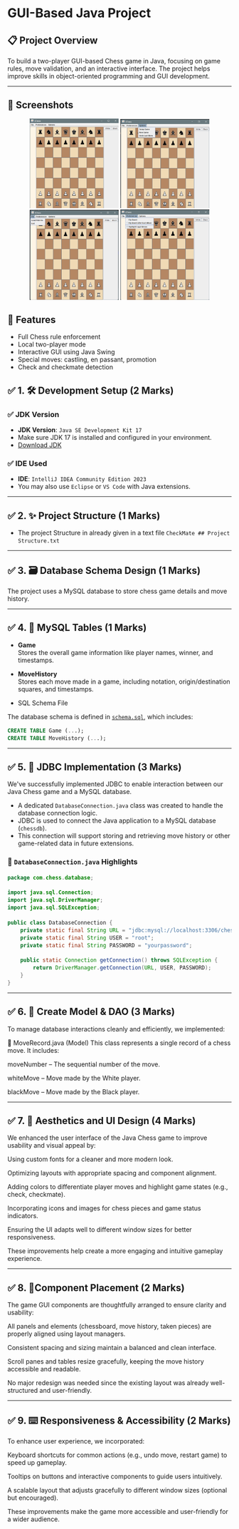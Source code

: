 # GUI-Based Java Project

## 📋 Project Overview       
To build a two-player GUI-based Chess game in Java, focusing on game rules, move validation, and an interactive interface. The project helps improve skills in object-oriented programming and GUI development.

---
## 📸 Screenshots
<p align="center">
  <img src="Screenshots/png1.png" width="200"/>
  <img src="Screenshots/png2.png" width="200"/>
  <br>
  <img src="Screenshots/png3.png" width="200"/>
  <img src="Screenshots/png4.png" width="200"/>
</p>

## 📌 Features
- Full Chess rule enforcement
- Local two-player mode
- Interactive GUI using Java Swing
- Special moves: castling, en passant, promotion
- Check and checkmate detection



## ✅ 1. 🛠️ Development Setup (2 Marks)

### ✅ JDK Version         
- **JDK Version**: `Java SE Development Kit 17`
- Make sure JDK 17 is installed and configured in your environment.
- [Download JDK](https://www.oracle.com/java/technologies/javase-downloads.html)

### ✅ IDE Used
- **IDE**: `IntelliJ IDEA Community Edition 2023`
- You may also use `Eclipse` or `VS Code` with Java extensions.
   
---

## ✅ 2. ✨ Project Structure       (1 Marks)
- The project Structure in already given in a text file `CheckMate ## Project Structure.txt`

---

## ✅ 3. 🗃️ Database Schema Design (1 Marks)
The project uses a MySQL database to store chess game details and move history.

---
 
## ✅ 4. 📂 MySQL Tables   (1 Marks)

- **Game**  
  Stores the overall game information like player names, winner, and timestamps.

- **MoveHistory**  
  Stores each move made in a game, including notation, origin/destination squares, and timestamps.
  
- SQL Schema File

The database schema is defined in [`schema.sql`](schema.sql), which includes:
 

```sql
CREATE TABLE Game (...);
CREATE TABLE MoveHistory (...);
```

---

 
## ✅ 5. 🌸 JDBC Implementation (3 Marks)

We've successfully implemented JDBC to enable interaction between our Java Chess game and a MySQL database.

- A dedicated `DatabaseConnection.java` class was created to handle the database connection logic.
- JDBC is used to connect the Java application to a MySQL database (`chessdb`).
- This connection will support storing and retrieving move history or other game-related data in future extensions.

### 📄 `DatabaseConnection.java` Highlights

```java
package com.chess.database;

import java.sql.Connection;
import java.sql.DriverManager;
import java.sql.SQLException;

public class DatabaseConnection {
    private static final String URL = "jdbc:mysql://localhost:3306/chessdb";
    private static final String USER = "root";
    private static final String PASSWORD = "yourpassword";

    public static Connection getConnection() throws SQLException {
        return DriverManager.getConnection(URL, USER, PASSWORD);
    }
}
```

---


## ✅ 6. 🎀 Create Model & DAO (3 Marks)
To manage database interactions cleanly and efficiently, we implemented:

🧩 MoveRecord.java (Model)
This class represents a single record of a chess move. It includes:

moveNumber – The sequential number of the move.

whiteMove – Move made by the White player.

blackMove – Move made by the Black player. 

---

## ✅ 7. 🎨 Aesthetics and UI Design (4 Marks)
We enhanced the user interface of the Java Chess game to improve usability and visual appeal by:

Using custom fonts for a cleaner and more modern look.

Optimizing layouts with appropriate spacing and component alignment.

Adding colors to differentiate player moves and highlight game states (e.g., check, checkmate).

Incorporating icons and images for chess pieces and game status indicators.

Ensuring the UI adapts well to different window sizes for better responsiveness.

These improvements help create a more engaging and intuitive gameplay experience.

---

## ✅ 8. 🥇Component Placement (2 Marks)
The game GUI components are thoughtfully arranged to ensure clarity and usability:

All panels and elements (chessboard, move history, taken pieces) are properly aligned using layout managers.

Consistent spacing and sizing maintain a balanced and clean interface.

Scroll panes and tables resize gracefully, keeping the move history accessible and readable.

No major redesign was needed since the existing layout was already well-structured and user-friendly.

---

## ✅ 9. ⌨️ Responsiveness & Accessibility (2 Marks)
To enhance user experience, we incorporated:

Keyboard shortcuts for common actions (e.g., undo move, restart game) to speed up gameplay.

Tooltips on buttons and interactive components to guide users intuitively.

A scalable layout that adjusts gracefully to different window sizes (optional but encouraged).

These improvements make the game more accessible and user-friendly for a wider audience.
